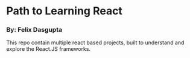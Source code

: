 # Path to Learning React

### By: Felix Dasgupta

This repo contain multiple react based projects, built to understand and explore the React.JS frameworks.